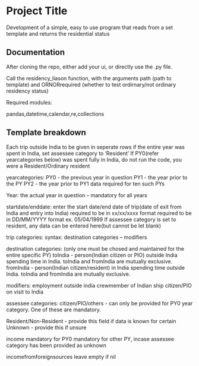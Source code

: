 
# Project Title

Development of a simple, easy to use program that reads from a set template and returns the residential status




## Documentation

After cloning the repo, either add your ui, or directly use the .py file.

Call the residency_liason function, with the arguments path (path to template) and ORNORrequired (whether to test ordirnary/not ordinary residency status)

Required modules:

pandas,datetime,calendar,re,collections



## Template breakdown

Each trip outside India to be given in seperate rows
if the entire year was spent in India, set assessee category to ‘Resident’
If PY0(refer yearcategories below) was spent fully in India, do not run the code, you were a Resident/Ordinary resident

yearcategories:
PY0 - the previous year in question
PY1 - the year prior to the PY
PY2 - the year prior to PY1 
data required for ten such PYs

Year:
the actual year in question – mandatory for all years

startdate/enddate:
enter the start date/end date of trip(date of exit from India and entry into India)
required to be in xx/xx/xxxx format
required to be in DD/MM/YYYY format
ex. 05/04/1999
If assessee category is set to resident, any data can be entered here(but cannot be let blank)

trip categories:
syntax: destination categories – modifiers

destination categories: (only one must be chosed and maintained for the entire specific PY)
toIndia - person(Indian citizen or PIO) outside India spending time in India. toIndia and fromIndia are mutually exclusive.
fromIndia - person(Indian citizen/resident) in India spending time outside India. toIndia and fromIndia are mutually exclusive. 


modifiers:
employment outside india
crewmember of Indian ship
citizen/PIO on visit to India

assessee categories: 
citizen/PIO/others - can only be provided for PY0 year category. One of these are mandatory. 

Resident/Non-Resident - provide this field if data is known for certain 
Unknown - provide this if unsure 

income
mandatory for PY0
mandatory for other PY, incase assessee category has been provided as unknown

incomefromforeignsources
leave empty if nil





